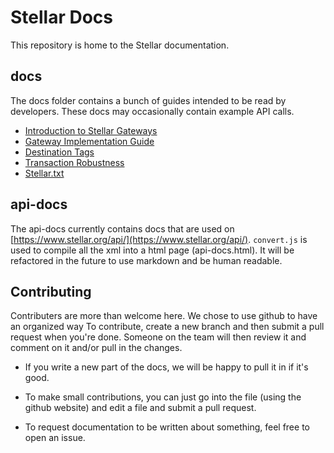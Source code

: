 Stellar Docs
============

This repository is home to the Stellar documentation.

## docs
The docs folder contains a bunch of guides intended to be read by developers. These docs may occasionally contain example API calls.
* [Introduction to Stellar Gateways](https://github.com/stellar/docs/blob/master/docs/Introduction-Gateways.md)
* [Gateway Implementation Guide](https://github.com/stellar/docs/blob/master/docs/Gateway-Guide.md)
* [Destination Tags](https://github.com/stellar/docs/blob/master/docs/Destination-Tags.md)
* [Transaction Robustness](https://github.com/stellar/docs/blob/master/docs/Transaction-Robustness.md)
* [Stellar.txt](https://github.com/stellar/docs/blob/master/docs/Stellar.txt.md)

## api-docs
The api-docs currently contains docs that are used on [https://www.stellar.org/api/](https://www.stellar.org/api/). `convert.js` is used to compile all the xml into a html page (api-docs.html). It will be refactored in the future to use markdown and be human readable.

## Contributing
Contributers are more than welcome here. We chose to use github to have an organized way To contribute, create a new branch and then submit a pull request when you're done. Someone on the team will then review it and comment on it and/or pull in the changes.

- If you write a new part of the docs, we will be happy to pull it in if it's good.

- To make small contributions, you can just go into the file (using the github website) and edit a file and submit a pull request.

- To request documentation to be written about something, feel free to open an issue.
